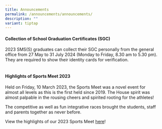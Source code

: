 ```yaml
---
title: Announcements
permalink: /announcements/announcements/
description: ""
variant: tiptap
---
```

<h4><strong>Collection of School Graduation Certificates (SGC)</strong></h4>
<p>2023 SMS(S) graduates can collect their SGC personally from the general
office from 27 May to 31 July 2024 (Monday to Friday, 8.30 am to 5.30 pm).
They are required to show their identity cards for verification.</p>
<h4><br><strong>Highlights of Sports Meet 2023</strong></h4>
<p>Held on Friday, 10 March 2023, the Sports Meet was a novel event for almost
all levels as this is the first held since 2019. The House spirit was almost
palpable in the rousing cheers and spirited rooting for the athletes!</p>
<p>The competitive as well as fun integrative races brought the students,
staff and parents together as never before.</p>
<p>View the highlights of our 2023 Sports Meet <a href="https://drive.google.com/file/d/13QA5KBQ2-AgZPUG6wBRosGvQzpjb9f8r/view?usp=share_link" rel="noopener noreferrer nofollow" target="_blank">here</a>!</p>